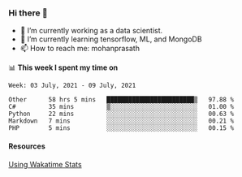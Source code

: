 ### Hi there 👋

- 🔭 I’m currently working as a data scientist.
- 🌱 I’m currently learning tensorflow, ML, and MongoDB
- 📫 How to reach me: mohanprasath

📊 **This week I spent my time on**
<!--START_SECTION:waka-->
```text
Week: 03 July, 2021 - 09 July, 2021

Other      58 hrs 5 mins   ████████████████████████▒   97.88 % 
C#         35 mins         ▒░░░░░░░░░░░░░░░░░░░░░░░░   01.00 % 
Python     22 mins         ░░░░░░░░░░░░░░░░░░░░░░░░░   00.63 % 
Markdown   7 mins          ░░░░░░░░░░░░░░░░░░░░░░░░░   00.21 % 
PHP        5 mins          ░░░░░░░░░░░░░░░░░░░░░░░░░   00.15 % 
```
<!--END_SECTION:waka-->

#### Resources
[Using Wakatime Stats](https://github.com/marketplace/actions/waka-readme)
